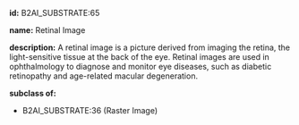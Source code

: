 **id:** B2AI_SUBSTRATE:65

**name:** Retinal Image

**description:** A retinal image is a picture derived from imaging the retina, the light-sensitive tissue at the back of the eye. Retinal images are used in ophthalmology to diagnose and monitor eye diseases, such as diabetic retinopathy and age-related macular degeneration.

**subclass of:**

- B2AI_SUBSTRATE:36 (Raster Image)
